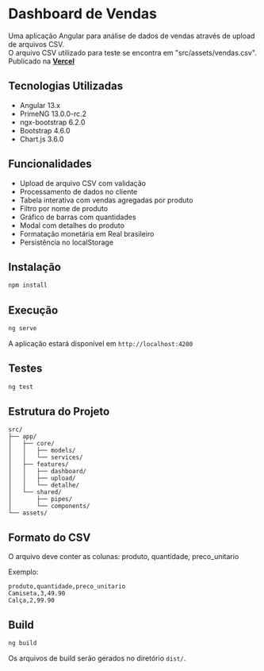 # Dashboard de Vendas

Uma aplicação Angular para análise de dados de vendas através de upload de arquivos CSV.  
O arquivo CSV utilizado para teste se encontra em "src/assets/vendas.csv".  
Publicado na [**Vercel**](https://dashboard-vendas-kibq.vercel.app/)

## Tecnologias Utilizadas

- Angular 13.x
- PrimeNG 13.0.0-rc.2
- ngx-bootstrap 6.2.0
- Bootstrap 4.6.0
- Chart.js 3.6.0

## Funcionalidades

- Upload de arquivo CSV com validação
- Processamento de dados no cliente
- Tabela interativa com vendas agregadas por produto
- Filtro por nome de produto
- Gráfico de barras com quantidades
- Modal com detalhes do produto
- Formatação monetária em Real brasileiro
- Persistência no localStorage

## Instalação

```bash
npm install
```

## Execução

```bash
ng serve
```

A aplicação estará disponível em `http://localhost:4200`

## Testes

```bash
ng test
```

## Estrutura do Projeto

```
src/
├── app/
│   ├── core/
│   │   ├── models/
│   │   └── services/
│   ├── features/
│   │   ├── dashboard/
│   │   ├── upload/
│   │   └── detalhe/
│   └── shared/
│       ├── pipes/
│       └── components/
└── assets/
```

## Formato do CSV

O arquivo deve conter as colunas: produto, quantidade, preco_unitario

Exemplo:
```
produto,quantidade,preco_unitario
Camiseta,3,49.90
Calça,2,99.90
```

## Build

```bash
ng build
```

Os arquivos de build serão gerados no diretório `dist/`.
